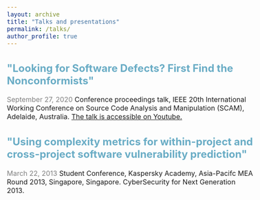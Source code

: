 ```yaml
---
layout: archive
title: "Talks and presentations"
permalink: /talks/
author_profile: true
---
```

<style type="text/css">
  body{
  font-size: 12pt;
}
  ##{
  color: #69ACC5;
}
  h2{
  color: #69ACC5;
}
</style>

## "Looking for Software Defects? First Find the Nonconformists"
<span style="color:grey">September 27, 2020</span>
Conference proceedings talk, IEEE 20th International Working Conference on Source Code Analysis and Manipulation (SCAM), Adelaide, Australia.
[The talk is accessible on Youtube. ](https://www.youtube.com/watch?v=OtLA-NlMJ7I)

## "Using complexity metrics for within-project and cross-project software vulnerability prediction"
<span style="color:grey">March 22, 2013</span>
Student Conference, Kaspersky Academy, Asia-Pacifc MEA Round 2013, Singapore, Singapore.
CyberSecurity for Next Generation 2013.
